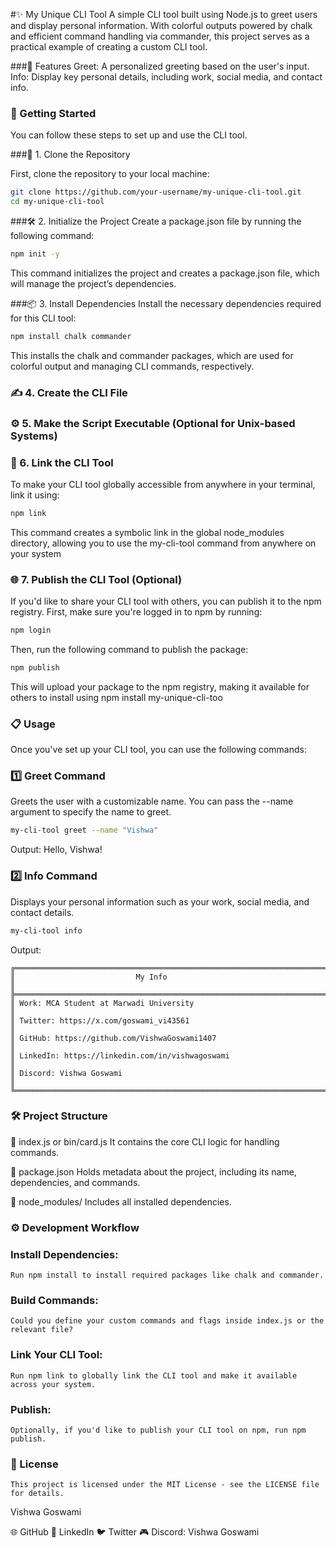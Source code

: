 #✨ My Unique CLI Tool
  A simple CLI tool built using Node.js to greet users and display personal information. With colorful outputs powered by chalk and efficient command handling via commander, this project serves as a practical      example of creating a custom CLI tool.


###🌟 Features
  Greet: A personalized greeting based on the user's input.
  Info: Display key personal details, including work, social media, and contact info.


### 🚀 Getting Started

  You can follow these steps to set up and use the CLI tool.

###📂 1. Clone the Repository

  First, clone the repository to your local machine:

```bash
git clone https://github.com/your-username/my-unique-cli-tool.git
cd my-unique-cli-tool
```

###🛠 2. Initialize the Project
  Create a package.json file by running the following command:

```bash
npm init -y
```
  This command initializes the project and creates a package.json file, which will manage the project’s dependencies.

###📦 3. Install Dependencies
  Install the necessary dependencies required for this CLI tool:

```bash
npm install chalk commander
```
  This installs the chalk and commander packages, which are used for colorful output and managing CLI commands, respectively.

### ✍️ 4. Create the CLI File

### ⚙️ 5. Make the Script Executable (Optional for Unix-based Systems)

### 🔗 6. Link the CLI Tool
  To make your CLI tool globally accessible from anywhere in your terminal, link it using:

```bash
npm link
```
  This command creates a symbolic link in the global node_modules directory, allowing you to use the my-cli-tool command from anywhere on your system


### 🌐 7. Publish the CLI Tool (Optional)
  If you'd like to share your CLI tool with others, you can publish it to the npm registry. First, make sure you're logged in to npm by running:

```bash
npm login
```
  Then, run the following command to publish the package:

```bash
npm publish
```
  This will upload your package to the npm registry, making it available for others to install using npm install my-unique-cli-too


### 📋 Usage

  Once you've set up your CLI tool, you can use the following commands:

### 1️⃣ Greet Command
  Greets the user with a customizable name. You can pass the --name argument to specify the name to greet.

```bash
my-cli-tool greet --name "Vishwa"
```
Output:
Hello, Vishwa!


### 2️⃣ Info Command
  Displays your personal information such as your work, social media, and contact details.

```bash
my-cli-tool info
```
Output:
```
╔══════════════════════════════════════════════════════════════════════╗
║                           My Info                                    ║
╠══════════════════════════════════════════════════════════════════════╣
║ Work: MCA Student at Marwadi University                              ║
║ Twitter: https://x.com/goswami_vi43561                               ║
║ GitHub: https://github.com/VishwaGoswami1407                         ║
║ LinkedIn: https://linkedin.com/in/vishwagoswami                      ║
║ Discord: Vishwa Goswami                                              ║
╚══════════════════════════════════════════════════════════════════════╝
```

### 🛠 Project Structure
📁 index.js or bin/card.js
  It contains the core CLI logic for handling commands.

📄 package.json
  Holds metadata about the project, including its name, dependencies, and commands.

📂 node_modules/
  Includes all installed dependencies.


### ⚙️ Development Workflow
  ### Install Dependencies:
    Run npm install to install required packages like chalk and commander.
  ### Build Commands:
    Could you define your custom commands and flags inside index.js or the relevant file?
  ### Link Your CLI Tool: 
    Run npm link to globally link the CLI tool and make it available across your system.  
  ### Publish:
    Optionally, if you'd like to publish your CLI tool on npm, run npm publish.
### 📜 License
    This project is licensed under the MIT License - see the LICENSE file for details.



Vishwa Goswami

🌐 GitHub
💼 LinkedIn
🐦 Twitter
🎮 Discord: Vishwa Goswami













